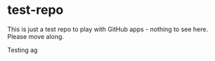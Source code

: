 # test-repo
This is just a test repo to play with GitHub apps - nothing to see here.
Please move along.

Testing 
ag
